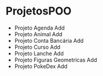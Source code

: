 # ProjetosPOO
- Projeto Agenda Add
- Projeto Animal Add
- Projeto Conta Bancária Add
- Projeto Curso Add
- Projeto Lanche Add
- Projeto Figuras Geometricas Add
- Projeto PokeDex Add
